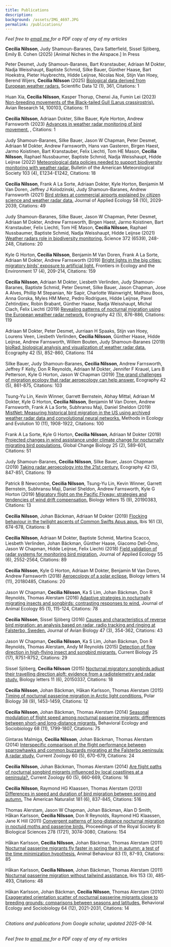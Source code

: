 ```yaml
---  
title: Publications  
description:  
background: /assets/IMG_4697.JPG  
permalink: /publications/  
---
```


<script type='text/javascript' src='https://d1bxh8uas1mnw7.cloudfront.net/assets/embed.js'></script>

*Feel free to*
<a href = "mailto:cecilia.nilsson@biol.lu.se?subject=Paper request">
*email me* </a> *for a PDF copy of any of my articles*

**Cecilia Nilsson**, Judy Shamoun-Baranes, Dara Satterfield, Sissel Sjöberg, Emily B. Cohen (2025) [Animal Niches in the Airspace.] In Press

Peter Desmet, Judy Shamoun-Baranes, Bart Kranstauber, Adriaan M Dokter,
Nadja Weisshaupt, Baptiste Schmid, Silke Bauer, Günther Haase, Bart
Hoekstra, Pieter Huybrechts, Hidde Leijnse, Nicolas Noé, Stijn Van Hoey,
Berend Wijers, **Cecilia Nilsson** (2025) [Biological data derived from
European weather radars.](https://doi.org/10.1038/s41597-025-04641-5)
Scientific Data 12 (1), 361, Citations: 1 <span class="altmetric-embed"
data-badge-popover="right" data-badge-type="4"
data-doi="10.1038/s41597-025-04641-5" data-hide-no-mentions="true"
data-hide-less-than="10"></span> <br><br> Huan Xia, **Cecilia Nilsson**,
Kasper Thorup, Chenxi Jia, Fumin Lei (2023) [Non-breeding movements of
the Black-tailed Gull (Larus crassirostris).](https://doi.org/10.1016/j.avrs.2023.100103) Avian
Research 14, 100103, Citations: 11 <span class="altmetric-embed"
data-badge-popover="right" data-badge-type="4"
data-doi="10.1016/j.avrs.2023.100103" data-hide-no-mentions="true"
data-hide-less-than="10"></span> <br><br> **Cecilia Nilsson**, Adriaan
Dokter, Silke Bauer, Kyle Horton, Andrew Farnsworth (2023) [Advances in
weather radar monitoring of bird
movement.](https://doi.org/10.1049/sbra557h_ch7) , Citations: 1
<span class="altmetric-embed" data-badge-popover="right"
data-badge-type="4" data-doi="10.1049/sbra557h_ch7"
data-hide-no-mentions="true" data-hide-less-than="10"></span> <br><br>
Judy Shamoun-Baranes, Silke Bauer, Jason W Chapman, Peter Desmet,
Adriaan M Dokter, Andrew Farnsworth, Hans van Gasteren, Birgen Haest,
Jarmo Koistinen, Bart Kranstauber, Felix Liechti, Tom HE Mason,
**Cecilia Nilsson**, Raphael Nussbaumer, Baptiste Schmid, Nadja
Weisshaupt, Hidde Leijnse (2022) [Meteorological data policies needed to
support biodiversity monitoring with weather
radar.](https://doi.org/10.1175/bams-d-21-0196.1) Bulletin of the
American Meteorological Society 103 (4), E1234-E1242, Citations: 18
<span class="altmetric-embed" data-badge-popover="right"
data-badge-type="4" data-doi="10.1175/bams-d-21-0196.1"
data-hide-no-mentions="true" data-hide-less-than="10"></span> <br><br>
**Cecilia Nilsson**, Frank A La Sorte, Adriaan Dokter, Kyle Horton,
Benjamin M Van Doren, Jeffrey J Kolodzinski, Judy Shamoun-Baranes,
Andrew Farnsworth (2021) [Bird strikes at commercial airports explained
by citizen science and weather radar data.]( https://doi.org/10.1111/1365-2664.13971) Journal of Applied
Ecology 58 (10), 2029-2039, Citations: 49 <span class="altmetric-embed"
data-badge-popover="right" data-badge-type="4" data-doi="10.1111/1365-2664.13971"
data-hide-no-mentions="true" data-hide-less-than="10"></span> <br><br>
Judy Shamoun-Baranes, Silke Bauer, Jason W Chapman, Peter Desmet,
Adriaan M Dokter, Andrew Farnsworth, Birgen Haest, Jarmo Koistinen, Bart
Kranstauber, Felix Liechti, Tom HE Mason, **Cecilia Nilsson**, Raphael
Nussbaumer, Baptiste Schmid, Nadja Weisshaupt, Hidde Leijnse (2021)
[Weather radars role in biodiversity
monitoring.](https://doi.org/10.1126/science.abi4680) Science 372
(6539), 248-248, Citations: 20 <span class="altmetric-embed"
data-badge-popover="right" data-badge-type="4"
data-doi="10.1126/science.abi4680" data-hide-no-mentions="true"
data-hide-less-than="10"></span> <br><br> Kyle G Horton, **Cecilia
Nilsson**, Benjamin M Van Doren, Frank A La Sorte, Adriaan M Dokter,
Andrew Farnsworth (2019) [Bright lights in the big cities: migratory
birds' exposure to artificial light.](https://doi.org/10.1002/fee.2029)
Frontiers in Ecology and the Environment 17 (4), 209-214, Citations: 159
<span class="altmetric-embed" data-badge-popover="right"
data-badge-type="4" data-doi="10.1002/fee.2029"
data-hide-no-mentions="true" data-hide-less-than="10"></span> <br><br>
**Cecilia Nilsson**, Adriaan M Dokter, Liesbeth Verlinden, Judy
Shamoun-Baranes, Baptiste Schmid, Peter Desmet, Silke Bauer, Jason
Chapman, Jose A Alves, Phillip M Stepanian, Nir Sapir, Charlotte
Wainwright, Mathieu Boos, Anna Gorska, Myles HM Menz, Pedro Rodrigues,
Hidde Leijnse, Pavel Zehtindjiev, Robin Brabant, Günther Haase, Nadja
Weisshaupt, Michal Ciach, Felix Liechti (2019) [Revealing patterns of
nocturnal migration using the European weather radar
network.](https://doi.org/10.1111/ecog.04003) Ecography 42 (5), 876-886,
Citations: 119 <span class="altmetric-embed" data-badge-popover="right"
data-badge-type="4" data-doi="10.1111/ecog.04003"
data-hide-no-mentions="true" data-hide-less-than="10"></span> <br><br>
Adriaan M Dokter, Peter Desmet, Jurriaan H Spaaks, Stijn van Hoey,
Lourens Veen, Liesbeth Verlinden, **Cecilia Nilsson**, Günther Haase,
Hidde Leijnse, Andrew Farnsworth, Willem Bouten, Judy Shamoun-Baranes
(2019) [bioRad: biological analysis and visualization of weather radar
data.](https://doi.org/10.1111/ecog.04028) Ecography 42 (5), 852-860,
Citations: 114 <span class="altmetric-embed" data-badge-popover="right"
data-badge-type="4" data-doi="10.1111/ecog.04028"
data-hide-no-mentions="true" data-hide-less-than="10"></span> <br><br>
Silke Bauer, Judy Shamoun-Baranes, **Cecilia Nilsson**, Andrew
Farnsworth, Jeffrey F Kelly, Don R Reynolds, Adriaan M Dokter, Jennifer
F Krauel, Lars B Petterson, Kyle G Horton, Jason W Chapman (2019) [The
grand challenges of migration ecology that radar aeroecology can help
answer.](https://doi.org/10.1111/ecog.04083) Ecography 42 (5), 861-875,
Citations: 103 <span class="altmetric-embed" data-badge-popover="right"
data-badge-type="4" data-doi="10.1111/ecog.04083"
data-hide-no-mentions="true" data-hide-less-than="10"></span> <br><br>
Tsung-Yu Lin, Kevin Winner, Garrett Bernstein, Abhay Mittal, Adriaan M
Dokter, Kyle G Horton, **Cecilia Nilsson**, Benjamin M Van Doren, Andrew
Farnsworth, Frank A La Sorte, Subhransu Maji, Daniel Sheldon (2019)
[MistNet: Measuring historical bird migration in the US using archived
weather radar data and convolutional neural
networks.](https://doi.org/10.1111/2041-210x.13280) Methods in Ecology
and Evolution 10 (11), 1908-1922, Citations: 100
<span class="altmetric-embed" data-badge-popover="right"
data-badge-type="4" data-doi="10.1111/2041-210x.13280"
data-hide-no-mentions="true" data-hide-less-than="10"></span> <br><br>
Frank A La Sorte, Kyle G Horton, **Cecilia Nilsson**, Adriaan M Dokter
(2019) [Projected changes in wind assistance under climate change for
nocturnally migrating bird
populations.](https://doi.org/10.1111/gcb.14531) Global Change Biology
25 (2), 589-601, Citations: 51 <span class="altmetric-embed"
data-badge-popover="right" data-badge-type="4"
data-doi="10.1111/gcb.14531" data-hide-no-mentions="true"
data-hide-less-than="10"></span> <br><br> Judy Shamoun-Baranes,
**Cecilia Nilsson**, Silke Bauer, Jason Chapman (2019) [Taking radar
aeroecology into the 21st century.](https://doi.org/10.1111/ecog.04582)
Ecography 42 (5), 847-851, Citations: 19 <span class="altmetric-embed"
data-badge-popover="right" data-badge-type="4"
data-doi="10.1111/ecog.04582" data-hide-no-mentions="true"
data-hide-less-than="10"></span> <br><br> Patrick B Newcombe, **Cecilia
Nilsson**, Tsung-Yu Lin, Kevin Winner, Garrett Bernstein, Subhransu
Maji, Daniel Sheldon, Andrew Farnsworth, Kyle G Horton (2019) [Migratory
flight on the Pacific Flyway: strategies and tendencies of wind drift
compensation.](https://doi.org/10.1098/rsbl.2019.0383) Biology letters
15 (9), 20190383, Citations: 13 <span class="altmetric-embed"
data-badge-popover="right" data-badge-type="4"
data-doi="10.1098/rsbl.2019.0383" data-hide-no-mentions="true"
data-hide-less-than="10"></span> <br><br> **Cecilia Nilsson**, Johan
Bäckman, Adriaan M Dokter (2019) [Flocking behaviour in the twilight
ascents of Common Swifts Apus apus.](https://doi.org/10.1111/ibi.12704)
Ibis 161 (3), 674-678, Citations: 8 <span class="altmetric-embed"
data-badge-popover="right" data-badge-type="4"
data-doi="10.1111/ibi.12704" data-hide-no-mentions="true"
data-hide-less-than="10"></span> <br><br> **Cecilia Nilsson**, Adriaan M
Dokter, Baptiste Schmid, Martina Scacco, Liesbeth Verlinden, Johan
Bäckman, Günther Haase, Giacomo Dell-Omo, Jason W Chapman, Hidde
Leijnse, Felix Liechti (2018) [Field validation of radar systems for
monitoring bird migration.](https://doi.org/10.1111/1365-2664.13174)
Journal of Applied Ecology 55 (6), 2552-2564, Citations: 89
<span class="altmetric-embed" data-badge-popover="right"
data-badge-type="4" data-doi="10.1111/1365-2664.13174"
data-hide-no-mentions="true" data-hide-less-than="10"></span> <br><br>
**Cecilia Nilsson**, Kyle G Horton, Adriaan M Dokter, Benjamin M Van
Doren, Andrew Farnsworth (2018) [Aeroecology of a solar
eclipse.](https://doi.org/10.1098/rsbl.2018.0485) Biology letters 14
(11), 20180485, Citations: 20 <span class="altmetric-embed"
data-badge-popover="right" data-badge-type="4"
data-doi="10.1098/rsbl.2018.0485" data-hide-no-mentions="true"
data-hide-less-than="10"></span> <br><br> Jason W Chapman, **Cecilia
Nilsson**, Ka S Lim, Johan Bäckman, Don R Reynolds, Thomas Alerstam
(2016) [Adaptive strategies in nocturnally migrating insects and
songbirds: contrasting responses to
wind.](https://doi.org/10.1111/1365-2656.12420) Journal of Animal
Ecology 85 (1), 115-124, Citations: 78 <span class="altmetric-embed"
data-badge-popover="right" data-badge-type="4"
data-doi="10.1111/1365-2656.12420" data-hide-no-mentions="true"
data-hide-less-than="10"></span> <br><br> **Cecilia Nilsson**, Sissel
Sjöberg (2016) [Causes and characteristics of reverse bird migration: an
analysis based on radar, radio tracking and ringing at Falsterbo,
Sweden.](https://doi.org/10.1111/jav.00707) Journal of Avian Biology 47
(3), 354-362, Citations: 43 <span class="altmetric-embed"
data-badge-popover="right" data-badge-type="4"
data-doi="10.1111/jav.00707" data-hide-no-mentions="true"
data-hide-less-than="10"></span> <br><br> Jason W Chapman, **Cecilia
Nilsson**, Ka S Lim, Johan Bäckman, Don R Reynolds, Thomas Alerstam,
Andy M Reynolds (2015) [Detection of flow direction in high-flying
insect and songbird
migrants.](https://doi.org/10.1016/j.cub.2015.07.074) Current Biology 25
(17), R751-R752, Citations: 29 <span class="altmetric-embed"
data-badge-popover="right" data-badge-type="4"
data-doi="10.1016/j.cub.2015.07.074" data-hide-no-mentions="true"
data-hide-less-than="10"></span> <br><br> Sissel Sjöberg, **Cecilia
Nilsson** (2015) [Nocturnal migratory songbirds adjust their travelling
direction aloft: evidence from a radiotelemetry and radar
study.](https://doi.org/10.1098/rsbl.2015.0337) Biology letters 11 (6),
20150337, Citations: 18 <span class="altmetric-embed"
data-badge-popover="right" data-badge-type="4"
data-doi="10.1098/rsbl.2015.0337" data-hide-no-mentions="true"
data-hide-less-than="10"></span> <br><br> **Cecilia Nilsson**, Johan
Bäckman, Håkan Karlsson, Thomas Alerstam (2015) [Timing of nocturnal
passerine migration in Arctic light
conditions.](https://doi.org/10.1007/s00300-015-1708-x) Polar Biology 38
(9), 1453-1459, Citations: 12 <span class="altmetric-embed"
data-badge-popover="right" data-badge-type="4"
data-doi="10.1007/s00300-015-1708-x" data-hide-no-mentions="true"
data-hide-less-than="10"></span> <br><br> **Cecilia Nilsson**, Johan
Bäckman, Thomas Alerstam (2014) [Seasonal modulation of flight speed
among nocturnal passerine migrants: differences between short-and
long-distance migrants.](https://doi.org/10.1007/s00265-014-1789-5)
Behavioral Ecology and Sociobiology 68 (11), 1799-1807, Citations: 75
<span class="altmetric-embed" data-badge-popover="right"
data-badge-type="4" data-doi="10.1007/s00265-014-1789-5"
data-hide-no-mentions="true" data-hide-less-than="10"></span> <br><br>
Gintaras Malmiga, **Cecilia Nilsson**, Johan Bäckman, Thomas Alerstam
(2014) [Interspecific comparison of the flight performance between
sparrowhawks and common buzzards migrating at the Falsterbo peninsula: A
radar study.](https://doi.org/10.1093/czoolo/60.5.670) Current Zoology
60 (5), 670-679, Citations: 24 <span class="altmetric-embed"
data-badge-popover="right" data-badge-type="4"
data-doi="10.1093/czoolo/60.5.670" data-hide-no-mentions="true"
data-hide-less-than="10"></span> <br><br> **Cecilia Nilsson**, Johan
Bäckman, Thomas Alerstam (2014) [Are flight paths of nocturnal songbird
migrants influenced by local coastlines at a
peninsula?.](https://doi.org/10.1093/czoolo/60.5.660) Current Zoology 60
(5), 660-669, Citations: 16 <span class="altmetric-embed"
data-badge-popover="right" data-badge-type="4"
data-doi="10.1093/czoolo/60.5.660" data-hide-no-mentions="true"
data-hide-less-than="10"></span> <br><br> **Cecilia Nilsson**, Raymond
HG Klaassen, Thomas Alerstam (2013) [Differences in speed and duration
of bird migration between spring and
autumn.](https://doi.org/10.1086/670335) The American Naturalist 181
(6), 837-845, Citations: 516 <span class="altmetric-embed"
data-badge-popover="right" data-badge-type="4" data-doi="10.1086/670335"
data-hide-no-mentions="true" data-hide-less-than="10"></span> <br><br>
Thomas Alerstam, Jason W Chapman, Johan Bäckman, Alan D Smith, Håkan
Karlsson, **Cecilia Nilsson**, Don R Reynolds, Raymond HG Klaassen, Jane
K Hill (2011) [Convergent patterns of long-distance nocturnal migration
in noctuid moths and passerine
birds.](https://doi.org/10.1098/rspb.2011.0058) Proceedings of the Royal
Society B: Biological Sciences 278 (1721), 3074-3080, Citations: 154
<span class="altmetric-embed" data-badge-popover="right"
data-badge-type="4" data-doi="10.1098/rspb.2011.0058"
data-hide-no-mentions="true" data-hide-less-than="10"></span> <br><br>
Håkan Karlsson, **Cecilia Nilsson**, Johan Bäckman, Thomas Alerstam
(2011) [Nocturnal passerine migrants fly faster in spring than in
autumn: a test of the time minimization
hypothesis.](https://doi.org/10.1016/j.anbehav.2011.10.009) Animal
Behaviour 83 (1), 87-93, Citations: 85 <span class="altmetric-embed"
data-badge-popover="right" data-badge-type="4"
data-doi="10.1016/j.anbehav.2011.10.009" data-hide-no-mentions="true"
data-hide-less-than="10"></span> <br><br> Håkan Karlsson, **Cecilia
Nilsson**, Johan Bäckman, Thomas Alerstam (2011) [Nocturnal passerine
migration without tailwind
assistance.](https://doi.org/10.1111/j.1474-919x.2011.01130.x) Ibis 153
(3), 485-493, Citations: 48 <span class="altmetric-embed"
data-badge-popover="right" data-badge-type="4"
data-doi="10.1111/j.1474-919x.2011.01130.x" data-hide-no-mentions="true"
data-hide-less-than="10"></span> <br><br> Håkan Karlsson, Johan Bäckman,
**Cecilia Nilsson**, Thomas Alerstam (2010) [Exaggerated orientation
scatter of nocturnal passerine migrants close to breeding grounds:
comparisons between seasons and
latitudes.](https://doi.org/10.1007/s00265-010-1015-z) Behavioral
Ecology and Sociobiology 64 (12), 2021-2031, Citations: 14
<span class="altmetric-embed" data-badge-popover="right"
data-badge-type="4" data-doi="10.1007/s00265-010-1015-z"
data-hide-no-mentions="true" data-hide-less-than="10"></span>

<br>*Citations and publications from Google scholar, updated
2025-08-14.*

<br>*Feel free to*
<a href = "mailto:cecilia.nilsson@biol.lu.se?subject=Paper request">
*email me* </a> *for a PDF copy of any of my articles*
